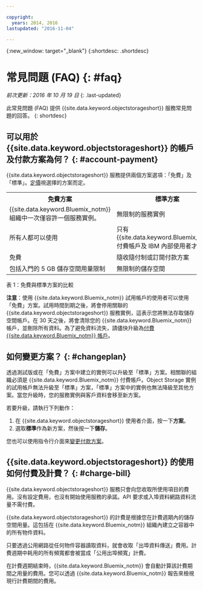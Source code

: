 ```yaml
---

copyright:
  years: 2014, 2016
lastupdated: "2016-11-04"

---
```

{:new_window: target="_blank"}
{:shortdesc: .shortdesc}

# 常見問題 (FAQ) {: #faq}

*前次更新：2016 年 10 月 19 日*
{: .last-updated}

此常見問題 (FAQ) 提供 {{site.data.keyword.objectstorageshort}} 服務常見問題的回答。
{: shortdesc}


## 可以用於 {{site.data.keyword.objectstorageshort}} 的帳戶及付款方案為何？ {: #account-payment}

{{site.data.keyword.objectstorageshort}} 服務提供兩個方案選項：「免費」及「標準」。[定價](https://console.ng.bluemix.net/pricing/)視選擇的方案而定。

<table>
  <tr>
    <th> 免費方案</th>
    <th> 標準方案</th>
  </tr>
  <tr>
    <td> {{site.data.keyword.Bluemix_notm}} 組織中一次僅容許一個服務實例。</td>
    <td> 無限制的服務實例</td>
  </tr>
  <tr>
    <td> 所有人都可以使用</td>
    <td> 只有 {{site.data.keyword.Bluemix_notm}} 付費帳戶及 IBM 內部使用者才能使用</td>
  </tr>
  <tr>
    <td> 免費</td>
    <td> 隨收隨付制或訂閱付款方案</td>
  </tr>
  <tr>
    <td> 包括入門的 5 GB 儲存空間用量限制</td>
    <td> 無限制的儲存空間</td>
  </tr>
</table>

表 1：免費與標準方案的比較

**注意**：使用 {{site.data.keyword.Bluemix_notm}} 試用帳戶的使用者可以使用「免費」方案。試用時間到期之後，將會停用關聯的 {{site.data.keyword.objectstorageshort}} 服務實例，這表示您將無法存取儲存空間帳戶。在 30 天之後，將會清除您的 {{site.data.keyword.Bluemix_notm}} 帳戶，並刪除所有資料。為了避免資料流失，請儘快升級為[付費 {{site.data.keyword.Bluemix_notm}} 帳戶](https://new-console.ng.bluemix.net/docs/admin/account.html)。

## 如何變更方案？ {: #changeplan}  
透過測試版或在「免費」方案中建立的實例可以升級至「標準」方案。相關聯的組織必須是 {{site.data.keyword.Bluemix_notm}} 付費帳戶。Object Storage 實例的試用帳戶無法升級至「標準」方案，「標準」方案中的實例也無法降級至其他方案。當您升級時，您的服務實例與客戶資料會移至新方案。

若要升級，請執行下列動作：
1.	在 {{site.data.keyword.objectstorageshort}} 使用者介面，按一下**方案**。
2.	選取**標準**作為新方案，然後按一下**儲存**。

您也可以使用指令行介面來[變更付款方案](../../pricing/index.html#changing)。

## {{site.data.keyword.objectstorageshort}} 的使用如何付費及計費？ {: #charge-bill}

{{site.data.keyword.objectstorageshort}} 服務只會向您收取所使用項目的費用。沒有設定費用，也沒有開始使用服務的承諾。API 要求或入埠資料網路資料流量不需付費。

{{site.data.keyword.objectstorageshort}} 的計費是根據您在計費週期內的儲存空間用量。這包括在 {{site.data.keyword.Bluemix_notm}} 組織內建立之容器中的所有物件資料。

只要透過公用網路從任何物件容器讀取資料，就會收取「出埠資料傳送」費用。計費週期中耗用的所有頻寬都會被當成「公用出埠頻寬」計費。

在計費週期結束時，{{site.data.keyword.Bluemix_notm}} 會自動計算該計費期間之用量的費用。您可以透過 {{site.data.keyword.Bluemix_notm}} 報告來檢視現行計費期間的費用。
